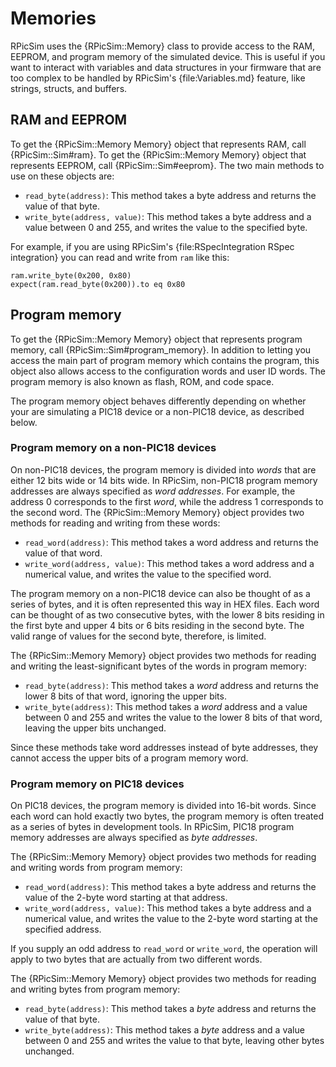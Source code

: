 Memories
====

RPicSim uses the {RPicSim::Memory} class to provide access to the RAM, EEPROM, and program memory of the simulated device.
This is useful if you want to interact with variables and data structures in your firmware that are too complex to be handled by RPicSim's {file:Variables.md} feature, like strings, structs, and buffers.

RAM and EEPROM
----

To get the {RPicSim::Memory Memory} object that represents RAM, call {RPicSim::Sim#ram}.
To get the {RPicSim::Memory Memory} object that represents EEPROM, call {RPicSim::Sim#eeprom}.
The two main methods to use on these objects are:

* `read_byte(address)`: This method takes a byte address and returns the value of that byte.
* `write_byte(address, value)`: This method takes a byte address and a value between 0 and 255, and writes the value to the specified byte.

For example, if you are using RPicSim's {file:RSpecIntegration RSpec integration} you can read and write from `ram` like this:

    ram.write_byte(0x200, 0x80)
    expect(ram.read_byte(0x200)).to eq 0x80


Program memory
----

To get the {RPicSim::Memory Memory} object that represents program memory, call {RPicSim::Sim#program_memory}.
In addition to letting you access the main part of program memory which contains the program, this object also allows access to the configuration words and user ID words.
The program memory is also known as flash, ROM, and code space.

The program memory object behaves differently depending on whether your are simulating a PIC18 device or a non-PIC18 device, as described below.

### Program memory on a non-PIC18 devices

On non-PIC18 devices, the program memory is divided into _words_ that are either 12 bits wide or 14 bits wide.
In RPicSim, non-PIC18 program memory addresses are always specified as _word addresses_.
For example, the address 0 corresponds to the first _word_, while the address 1 corresponds to the second word.
The {RPicSim::Memory Memory} object provides two methods for reading and writing from these words:

* `read_word(address)`: This method takes a word address and returns the value of that word.
* `write_word(address, value)`: This method takes a word address and a numerical value, and writes the value to the specified word.

The program memory on a non-PIC18 device can also be thought of as a series of bytes, and it is often represented this way in HEX files.
Each word can be thought of as two consecutive bytes, with the lower 8 bits residing in the first byte and upper 4 bits or 6 bits residing in the second byte.
The valid range of values for the second byte, therefore, is limited.

The {RPicSim::Memory Memory} object provides two methods for reading and writing the least-significant bytes of the words in program memory:

* `read_byte(address)`: This method takes a _word_ address and returns the lower 8 bits of that word, ignoring the upper bits.
* `write_byte(address)`: This method takes a _word_ address and a value between 0 and 255 and writes the value to the lower 8 bits of that word, leaving the upper bits unchanged.

Since these methods take word addresses instead of byte addresses, they cannot access the upper bits of a program memory word.


### Program memory on PIC18 devices

On PIC18 devices, the program memory is divided into 16-bit words.
Since each word can hold exactly two bytes, the program memory is often treated as a series of bytes in development tools.
In RPicSim, PIC18 program memory addresses are always specified as _byte addresses_.

The {RPicSim::Memory Memory} object provides two methods for reading and writing words from program memory:

* `read_word(address)`: This method takes a byte address and returns the value of the 2-byte word starting at that address.
* `write_word(address, value)`: This method takes a byte address and a numerical value, and writes the value to the 2-byte word starting at the specified address.

If you supply an odd address to `read_word` or `write_word`, the operation will apply to two bytes that are actually from two different words.

The {RPicSim::Memory Memory} object provides two methods for reading and writing bytes from program memory:

* `read_byte(address)`: This method takes a _byte_ address and returns the value of that byte.
* `write_byte(address)`: This method takes a _byte_ address and a value between 0 and 255 and writes the value to that byte, leaving other bytes unchanged.